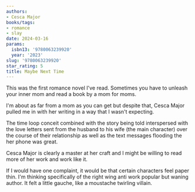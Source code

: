 ```yaml
---
authors:
- Cesca Major
books/tags:
- romance
- slay
date: 2024-03-16
params:
  isbn13: '9780063239920'
  year: '2023'
slug: '9780063239920'
star_rating: 5
title: Maybe Next Time
---
```


This was the first romance novel I've read. Sometimes you have to unleash your inner mom and read a book by a mom for moms.

I'm about as far from a mom as you can get but despite that, Cesca Major pulled me in with her writing in a way that I wasn't expecting.

<!--more-->

The time loop conceit combined with the story being told interspersed with the love letters sent from the husband to his wife (the main character) over the course of their relationship as well as the text messages flooding the her phone was great.

Cesca Major is clearly a master at her craft and I might be willing to read more of her work and work like it.

If I would have one complaint, it would be that certain characters feel paper thin. I'm thinking specifically of the right wing anti work popular but waning author. It felt a little gauche, like a moustache twirling villain.